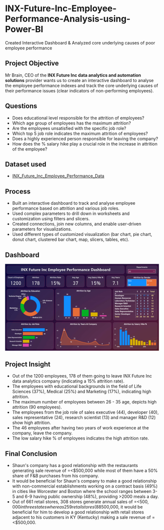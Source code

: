 # INX-Future-Inc-Employee-Performance-Analysis-using-Power-BI
Created Interactive Dashboard &amp; Analyzed core underlying causes of poor employee performance

## **Project Objective**

Mr Brain, CEO of the **INX Future Inc data analytics and automation solutions** provider wants us to create an interactive dashboard to analyse the employee performance indexes and track the core underlying causes of their performance issues (clear indicators of non-performing employees).

## **Questions**
- Does educational level responsible for the attrition of employees?
- Which age group of employees has the maximum attrition?
- Are the employees unsatisfied with the specific job role?
- Which top 5 job role indicates the maximum attrition of employees?
- Does a highly experienced person responsible for leaving the company?
- How does the % salary hike play a crucial role in the increase in attrition of the employee?

## **Dataset used**

- <a href="https://github.com/Krishnkumar542/INX-Future-Inc-Employee-Performance-Analysis-using-Power-BI/blob/main/INX_Future_Inc_Employee_Performance_Data.xls">INX_Future_Inc_Employee_Performance_Data</a>



## **Process**

- Built an interactive dashboard to track and analyse employee performance based on attrition and various job roles.
- Used complex parameters to drill down in worksheets and customization using filters and slicers. 
- Created connections, join new columns, and enable user-driven parameters for visualizations.
- Used different types of customized visualization (bar chart, pie chart, donut chart, clustered bar chart, map, slicers, tables, etc).

## **Dashboard**

![Alt text of the image](https://github.com/Krishnkumar542/INX-Future-Inc-Employee-Performance-Analysis-using-Power-BI/blob/main/Employee%20Performance%20-%20Interactive%20Dashboard.png)

## **Project Insight**

- Out of the 1200 employees, 178 of them going to leave INX Future Inc data analytics company (indicating a 15% attrition rate). 
- The employees with educational backgrounds in the field of Life Sciences (37%), Medical (25%) and Marketing (17%), indicating high attrition.
- The maximum number of employees between 26 - 35 age, depicts high attrition (90 employees).
- The employees from the job role of sales executive (44), developer (40), sales representative (24), research scientist (13) and manager R&D (12) show high attrition.
- The 46 employees after having two years of work experience at the company, leave the company.
- The low salary hike % of employees indicates the high attrition rate.


## **Final Conclusion**

- Shaun's company has a good relationship with the restaurants generating sale revenue of =<$500,000 while most of them have a 50% share of F&B purchases from his company.
- It would be beneficial for Shaun's company to make a good relationship with non-commercial establishments working on a contract basis (49%) in cities like Worcester and Boston where the school ranges between 3-5 and 6-9 having public ownership (48%), providing >2000 meals a day.
- Out of 661 retail stores, 308 stores generate annual sales of =<$500,000 in three states whereas 259 retail stores (88%) are located in the KY (Kentucky). Hence, based on the good reputation of Shaun's company with the restaurants generating sale revenue of =<$500,000, it would be beneficial for him to develop a good relationship with retail stores adjacent to his customers in KY (Kentucky) making a sale revenue of =<$500,000.
